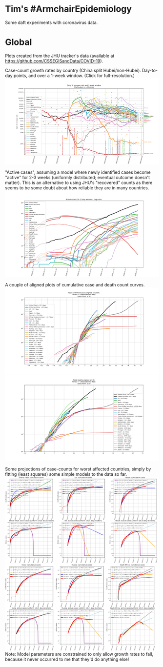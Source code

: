 Tim's #ArmchairEpidemiology
===========================

Some daft experiments with coronavirus data.

Global
======

Plots created from the JHU tracker's data (available at <https://github.com/CSSEGISandData/COVID-19>).

Case-count growth rates by country (China split Hubei/non-Hubei).  Day-to-day points, and over a 1-week window.  (Click for full-resolution.)
[![Country's growth](img/global/small/growth.png)](img/global/growth.png)

"Active cases", assuming a model where newly identified cases become "active" for 2-3 weeks (uniformly distributed; eventual outcome doesn't matter).  This is an alternative to using JHU's "recovered" counts as there seems to be some doubt about how reliable they are in many countries.
[![Active cases](img/global/small/active-log.png)](img/global/active-log.png)

A couple of aligned plots of cumulative case and death count curves.
[![Aligned cases](img/global/small/aligned-cases.png)](img/global/aligned-cases.png)
[![Aligned deaths](img/global/small/aligned-deaths.png)](img/global/aligned-deaths.png)

Some projections of case-counts for worst affected countries, simply by fitting (least squares) some simple models to the data so far.
[![Projections](img/global/small/projections-0.png)](img/global/projections-0.png)
[![Projections](img/global/small/projections-1.png)](img/global/projections-1.png)
Note: Model parameters are constrained to only allow growth rates to fall, because it never occurred to me that they'd do anything else!

